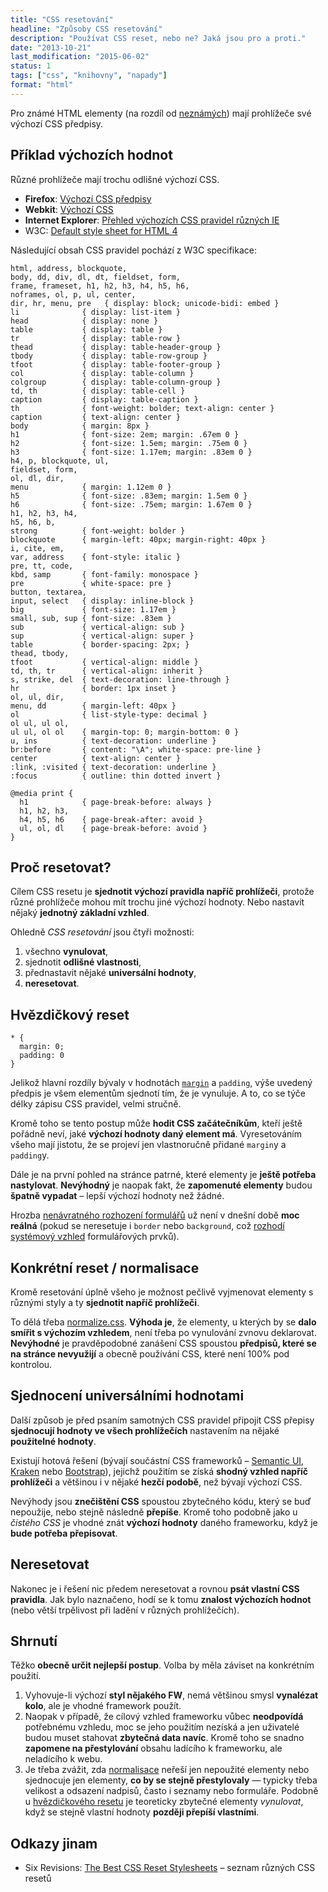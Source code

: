 ```yaml
---
title: "CSS resetování"
headline: "Způsoby CSS resetování"
description: "Používat CSS reset, nebo ne? Jaká jsou pro a proti."
date: "2013-10-21"
last_modification: "2015-06-02"
status: 1
tags: ["css", "knihovny", "napady"]
format: "html"
---
```


<p>Pro známé HTML elementy (na rozdíl od <a href="/vlastni-html-znacky">neznámých</a>) mají prohlížeče své výchozí CSS předpisy.</p>


<h2 id="vychozi">Příklad výchozích hodnot</h2>

<p>Různé prohlížeče mají trochu odlišné výchozí CSS.</p>

<div class="external-content">
  <ul>   
    <li><b>Firefox</b>: <a href="http://hg.mozilla.org/mozilla-central/file/tip/layout/style/html.css">Výchozí CSS předpisy</a></li>    
    <li><b>Webkit</b>: <a href="http://trac.webkit.org/browser/trunk/Source/WebCore/css/html.css">Výchozí CSS</a></li>    
    <li><b>Internet Explorer</b>: <a href="http://www.iecss.com/">Přehled výchozích CSS pravidel různých IE</a></li>    
    <li>W3C: <a href="http://www.w3.org/TR/CSS2/sample.html">Default style sheet for HTML 4</a></li>    
  </ul>
</div>

<p>Následující obsah CSS pravidel pochází z W3C specifikace:</p>

<pre data-style="max-height: 50em; overflow: auto;"><code>html, address, blockquote,
body, dd, div, dl, dt, fieldset, form,
frame, frameset, h1, h2, h3, h4, h5, h6, 
noframes, ol, p, ul, center,
dir, hr, menu, pre   { display: block; unicode-bidi: embed }
li              { display: list-item }
head            { display: none }
table           { display: table }
tr              { display: table-row }
thead           { display: table-header-group }
tbody           { display: table-row-group }
tfoot           { display: table-footer-group }
col             { display: table-column }
colgroup        { display: table-column-group }
td, th          { display: table-cell }
caption         { display: table-caption }
th              { font-weight: bolder; text-align: center }
caption         { text-align: center }
body            { margin: 8px }
h1              { font-size: 2em; margin: .67em 0 }
h2              { font-size: 1.5em; margin: .75em 0 }
h3              { font-size: 1.17em; margin: .83em 0 }
h4, p, blockquote, ul, 
fieldset, form, 
ol, dl, dir,
menu            { margin: 1.12em 0 }
h5              { font-size: .83em; margin: 1.5em 0 }
h6              { font-size: .75em; margin: 1.67em 0 }
h1, h2, h3, h4,
h5, h6, b,
strong          { font-weight: bolder }
blockquote      { margin-left: 40px; margin-right: 40px }
i, cite, em,
var, address    { font-style: italic }
pre, tt, code,
kbd, samp       { font-family: monospace }
pre             { white-space: pre }
button, textarea,
input, select   { display: inline-block }
big             { font-size: 1.17em }
small, sub, sup { font-size: .83em }
sub             { vertical-align: sub }
sup             { vertical-align: super }
table           { border-spacing: 2px; }
thead, tbody,
tfoot           { vertical-align: middle }
td, th, tr      { vertical-align: inherit }
s, strike, del  { text-decoration: line-through }
hr              { border: 1px inset }
ol, ul, dir,
menu, dd        { margin-left: 40px }
ol              { list-style-type: decimal }
ol ul, ul ol,
ul ul, ol ol    { margin-top: 0; margin-bottom: 0 }
u, ins          { text-decoration: underline }
br:before       { content: "\A"; white-space: pre-line }
center          { text-align: center }
:link, :visited { text-decoration: underline }
:focus          { outline: thin dotted invert }

@media print {
  h1            { page-break-before: always }
  h1, h2, h3,
  h4, h5, h6    { page-break-after: avoid }
  ul, ol, dl    { page-break-before: avoid }
}
</code></pre>



























































<h2 id="proc">Proč resetovat?</h2>

<p>Cílem CSS resetu je <b>sjednotit výchozí pravidla napříč prohlížeči</b>, protože různé prohlížeče mohou mít trochu jiné výchozí hodnoty. Nebo nastavit nějaký <b>jednotný základní vzhled</b>.</p>

<p>Ohledně <i>CSS resetování</i> jsou čtyři možnosti:</p>

<ol>
  <li>všechno <b>vynulovat</b>,</li>
  <li>sjednotit <b>odlišné vlastnosti</b>,</li>
  <li>přednastavit nějaké <b>universální hodnoty</b>,</li>
  <li><b>neresetovat</b>.</li>
</ol>






<h2 id="hvezdickovy">Hvězdičkový reset</h2>

<pre><code>* {
  margin: 0; 
  padding: 0
}</code></pre>





<p>Jelikož hlavní rozdíly bývaly v hodnotách <a href="/margin"><code>margin</code></a> a <code>padding</code>, výše uvedený předpis je všem elementům sjednotí tím, že je vynuluje. A to, co se týče délky zápisu CSS pravidel, velmi stručně.</p>


<p>Kromě toho se tento postup může <b>hodit CSS začátečníkům</b>, kteří ještě pořádně neví, jaké <b>výchozí hodnoty daný element má</b>. Vyresetováním všeho mají jistotu, že se projeví jen vlastnoručně přidané <code>margin</code>y a <code>padding</code>y.</p>


<p>Dále je na první pohled na stránce patrné, které elementy je <b>ještě potřeba nastylovat</b>. <b>Nevýhodný</b> je naopak fakt, že <b>zapomenuté elementy</b> budou <b>špatně vypadat</b> – lepší výchozí hodnoty než žádné.</p>

<p>Hrozba <a href="/css-reset-formularu">nenávratného rozhození formulářů</a> už není v dnešní době <b>moc reálná</b> (pokud se neresetuje i <code>border</code> nebo <code>background</code>, což <a href="/vzhled-formularu">rozhodí systémový vzhled</a> formulářových prvků).</p>




<h2 id="normalisace">Konkrétní reset / normalisace</h2>

<p>Kromě resetování úplně všeho je možnost pečlivě vyjmenovat elementy s různými styly a ty <b>sjednotit napříč prohlížeči</b>.</p>

<p>To dělá třeba <a href="http://necolas.github.io/normalize.css/">normalize.css</a>. <b>Výhoda je</b>, že elementy, u kterých by se <b>dalo smířit s výchozím vzhledem</b>, není třeba po vynulování zvnovu deklarovat. <b>Nevýhodné</b> je pravděpodobné zanášení CSS spoustou <b>předpisů, které se na stránce nevyužijí</b> a obecně používání CSS, které není 100% pod kontrolou.</p>





<h2 id="sjednoceni">Sjednocení universálními hodnotami</h2>

<p>Další způsob je před psaním samotných CSS pravidel připojit CSS přepisy <b>sjednocují hodnoty ve všech prohlížečích</b> nastavením na nějaké <b>použitelné hodnoty</b>.</p>

<p>Existují hotová řešení (bývají součástní CSS frameworků – <a href="/semantic-ui">Semantic UI</a>, <a href="/kraken">Kraken</a> nebo <a href="http://twitter.github.io/bootstrap/">Bootstrap</a>), jejichž použitím se získá <b>shodný vzhled napříč prohlížeči</b> a většinou i v nějaké <b>hezčí podobě</b>, než bývají výchozí CSS.</p>

<p>Nevýhody jsou <b>znečištění CSS</b> spoustou zbytečného kódu, který se buď nepoužije, nebo stejně následně <b>přepíše</b>. Kromě toho podobně jako u <i>čistého CSS</i> je vhodné znát <b>výchozí hodnoty</b> daného frameworku, když je <b>bude potřeba přepisovat</b>.</p>





<h2 id="neresetovat">Neresetovat</h2>

<p>Nakonec je i řešení nic předem neresetovat a rovnou <b>psát vlastní CSS pravidla</b>. Jak bylo naznačeno, hodí se k tomu <b>znalost výchozích hodnot</b> (nebo větší trpělivost při ladění v různých prohlížečích).</p>





<h2 id="shrnuti">Shrnutí</h2>

<p>Těžko <b>obecně určit nejlepší postup</b>. Volba by měla záviset na konkrétním použití.</p>

<ol>
  <li>Vyhovuje-li výchozí <b>styl nějakého FW</b>, nemá většinou smysl <b>vynalézat kolo</b>, ale je vhodné framework použít.</li>
  
  <li>Naopak v případě, že cílový vzhled frameworku vůbec <b>neodpovídá</b> potřebnému vzhledu, moc se jeho použitím nezíská a jen uživatelé budou muset stahovat <b>zbytečná data navíc</b>. Kromě toho se snadno <b>zapomene na přestylování</b> obsahu ladícího k frameworku, ale neladícího k webu.</li>
  
  <li>Je třeba zvážit, zda <a href="#normalisace">normalisace</a> neřeší jen nepoužité elementy nebo sjednocuje jen elementy, <b>co by se stejně přestylovaly</b> — typicky třeba velikost a odsazení nadpisů, často i seznamy nebo formuláře. Podobně u <a href="/css-reset#hvezdickovy">hvězdičkového resetu</a> je teoreticky zbytečné elementy <i>vynulovat</i>, když se stejně vlastní hodnoty <b>později přepíší vlastními</b>.</li>
</ol>



<h2 id="odkaz">Odkazy jinam</h2>

<ul>
  <li>Six Revisions: <a href="http://sixrevisions.com/css/css-reset-stylesheets/">The Best CSS Reset Stylesheets</a> – seznam různých CSS resetů</li>
</ul>